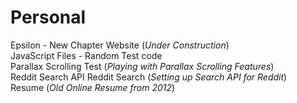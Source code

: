Personal
========
Epsilon - New Chapter Website (*Under Construction*)<br />
JavaScript Files - Random Test code<br />
Parallax Scrolling Test	(*Playing with Parallax Scrolling Features*)<br />
Reddit Search API	Reddit Search (*Setting up Search API for Reddit*)<br />
Resume (*Old Online Resume from 2012*)<br />
